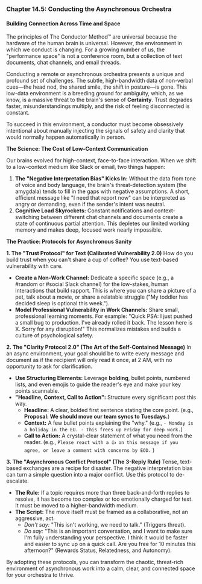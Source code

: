 ### **Chapter 14.5: Conducting the Asynchronous Orchestra**
#### Building Connection Across Time and Space

The principles of The Conductor Method™ are universal because the hardware of the human brain is universal. However, the environment in which we conduct is changing. For a growing number of us, the "performance space" is not a conference room, but a collection of text documents, chat channels, and email threads.

Conducting a remote or asynchronous orchestra presents a unique and profound set of challenges. The subtle, high-bandwidth data of non-verbal cues—the head nod, the shared smile, the shift in posture—is gone. This low-data environment is a breeding ground for ambiguity, which, as we know, is a massive threat to the brain's sense of **Certainty**. Trust degrades faster, misunderstandings multiply, and the risk of feeling disconnected is constant.

To succeed in this environment, a conductor must become obsessively intentional about manually injecting the signals of safety and clarity that would normally happen automatically in person.

**The Science: The Cost of Low-Context Communication**

Our brains evolved for high-context, face-to-face interaction. When we shift to a low-context medium like Slack or email, two things happen:

1.  **The "Negative Interpretation Bias" Kicks In:** Without the data from tone of voice and body language, the brain's threat-detection system (the amygdala) tends to fill in the gaps with negative assumptions. A short, efficient message like "I need that report now" can be interpreted as angry or demanding, even if the sender's intent was neutral.
2.  **Cognitive Load Skyrockets:** Constant notifications and context-switching between different chat channels and documents create a state of continuous partial attention. This depletes our limited working memory and makes deep, focused work nearly impossible.

**The Practice: Protocols for Asynchronous Sanity**

**1. The "Trust Protocol" for Text (Calibrated Vulnerability 2.0)**
How do you build trust when you can't share a cup of coffee? You use text-based vulnerability with care.
*   **Create a Non-Work Channel:** Dedicate a specific space (e.g., a #random or #social Slack channel) for the low-stakes, human interactions that build rapport. This is where you can share a picture of a pet, talk about a movie, or share a relatable struggle ("My toddler has decided sleep is optional this week.").
*   **Model Professional Vulnerability in Work Channels:** Share small, professional learning moments. For example: "Quick PSA: I just pushed a small bug to production. I've already rolled it back. The lesson here is X. Sorry for any disruption!" This normalizes mistakes and builds a culture of psychological safety.

**2. The "Clarity Protocol 2.0" (The Art of the Self-Contained Message)**
In an async environment, your goal should be to write every message and document as if the recipient will only read it once, at 2 AM, with no opportunity to ask for clarification.
*   **Use Structuring Elements:** Leverage **bolding**, bullet points, numbered lists, and even emojis to guide the reader's eye and make your key points scannable.
*   **"Headline, Context, Call to Action":** Structure every significant post this way.
    *   **Headline:** A clear, bolded first sentence stating the core point. (e.g., **Proposal: We should move our team syncs to Tuesdays.**)
    *   **Context:** A few bullet points explaining the "why." (e.g., `- Monday is a holiday in the EU. - This frees up Friday for deep work.`)
    *   **Call to Action:** A crystal-clear statement of what you need from the reader. (e.g., `Please react with a 👍 on this message if you agree, or leave a comment with concerns by EOD.` )

**3. The "Asynchronous Conflict Protocol" (The 3-Reply Rule)**
Tense, text-based exchanges are a recipe for disaster. The negative interpretation bias can turn a simple question into a major conflict. Use this protocol to de-escalate.
*   **The Rule:** If a topic requires more than three back-and-forth replies to resolve, it has become too complex or too emotionally charged for text. It must be moved to a higher-bandwidth medium.
*   **The Script:** The move itself must be framed as a collaborative, not an aggressive, act.
    *   *Don't say:* "This isn't working, we need to talk." (Triggers threat).
    *   *Do say:* "This is an important conversation, and I want to make sure I'm fully understanding your perspective. I think it would be faster and easier to sync up on a quick call. Are you free for 10 minutes this afternoon?" (Rewards Status, Relatedness, and Autonomy).

By adopting these protocols, you can transform the chaotic, threat-rich environment of asynchronous work into a calm, clear, and connected space for your orchestra to thrive.
      